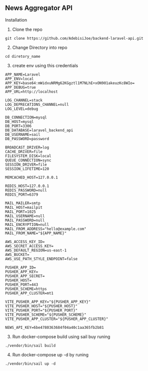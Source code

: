## News Aggregator API

Installation

1. Clone the repo

```
git clone https://github.com/AdebisiJoe/backend-laravel-api.git
```

2. Change Directory into repo

```
cd diretory_name
```

3. create env using this credentials

```
APP_NAME=Laravel
APP_ENV=local
APP_KEY=base64:mWidxuNRMg62KGgztl1M7NLhE+xON901akeuzKc8WIo=
APP_DEBUG=true
APP_URL=http://localhost

LOG_CHANNEL=stack
LOG_DEPRECATIONS_CHANNEL=null
LOG_LEVEL=debug

DB_CONNECTION=mysql
DB_HOST=mysql
DB_PORT=3306
DB_DATABASE=laravel_backend_api
DB_USERNAME=sail
DB_PASSWORD=password

BROADCAST_DRIVER=log
CACHE_DRIVER=file
FILESYSTEM_DISK=local
QUEUE_CONNECTION=sync
SESSION_DRIVER=file
SESSION_LIFETIME=120

MEMCACHED_HOST=127.0.0.1

REDIS_HOST=127.0.0.1
REDIS_PASSWORD=null
REDIS_PORT=6379

MAIL_MAILER=smtp
MAIL_HOST=mailpit
MAIL_PORT=1025
MAIL_USERNAME=null
MAIL_PASSWORD=null
MAIL_ENCRYPTION=null
MAIL_FROM_ADDRESS="hello@example.com"
MAIL_FROM_NAME="${APP_NAME}"

AWS_ACCESS_KEY_ID=
AWS_SECRET_ACCESS_KEY=
AWS_DEFAULT_REGION=us-east-1
AWS_BUCKET=
AWS_USE_PATH_STYLE_ENDPOINT=false

PUSHER_APP_ID=
PUSHER_APP_KEY=
PUSHER_APP_SECRET=
PUSHER_HOST=
PUSHER_PORT=443
PUSHER_SCHEME=https
PUSHER_APP_CLUSTER=mt1

VITE_PUSHER_APP_KEY="${PUSHER_APP_KEY}"
VITE_PUSHER_HOST="${PUSHER_HOST}"
VITE_PUSHER_PORT="${PUSHER_PORT}"
VITE_PUSHER_SCHEME="${PUSHER_SCHEME}"
VITE_PUSHER_APP_CLUSTER="${PUSHER_APP_CLUSTER}"

NEWS_API_KEY=6be4780363684f04a40c1aa365fb2b81
```

3. Run docker-compose build using sail buy runing 

```
./vendor/bin/sail build
```

4. Run docker-compose up -d by runing 

```
./vendor/bin/sail up -d
```
